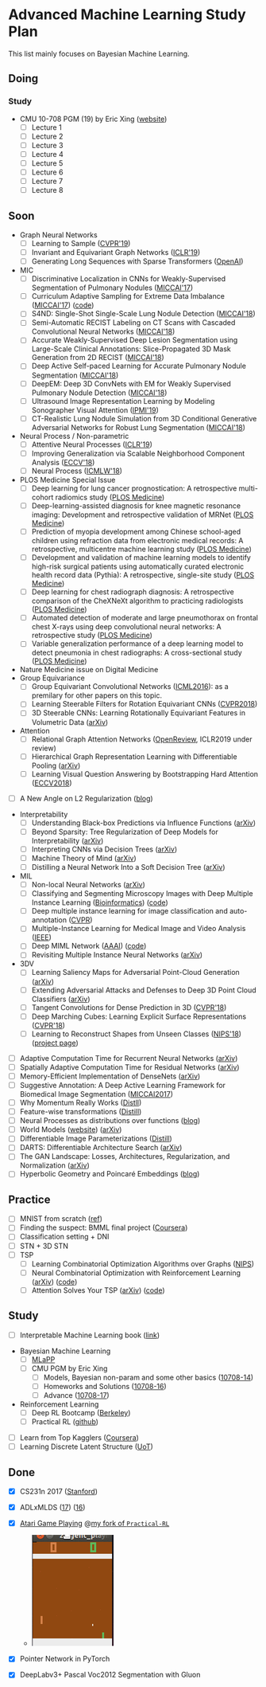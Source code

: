 # Advanced Machine Learning Study Plan
This list mainly focuses on Bayesian Machine Learning.

## Doing

### Study
* CMU 10-708 PGM (19) by Eric Xing ([website](https://sailinglab.github.io/pgm-spring-2019/))
  * [ ] Lecture 1
  * [ ] Lecture 2
  * [ ] Lecture 3
  * [ ] Lecture 4
  * [ ] Lecture 5
  * [ ] Lecture 6
  * [ ] Lecture 7
  * [ ] Lecture 8

## Soon
* Graph Neural Networks
  * [ ] Learning to Sample ([CVPR'19](https://arxiv.org/abs/1812.01659))
  * [ ] Invariant and Equivariant Graph Networks ([ICLR'19](https://openreview.net/forum?id=Syx72jC9tm))  
  * [ ] Generating Long Sequences with Sparse Transformers ([OpenAI](https://openai.com/blog/sparse-transformer/))
* MIC
  * [ ] Discriminative Localization in CNNs for Weakly-Supervised Segmentation of Pulmonary Nodules ([MICCAI'17](https://arxiv.org/abs/1707.01086))
  * [ ] Curriculum Adaptive Sampling for Extreme Data Imbalance ([MICCAI'17](https://link.springer.com/chapter/10.1007/978-3-319-66179-7_73)) ([code](https://github.com/taki0112/CASED-Tensorflow))
  * [ ] S4ND: Single-Shot Single-Scale Lung Nodule Detection ([MICCAI'18](https://arxiv.org/abs/1805.02279))
  * [ ] Semi-Automatic RECIST Labeling on CT Scans with Cascaded Convolutional Neural Networks ([MICCAI'18](https://arxiv.org/abs/1806.09507))
  * [ ] Accurate Weakly-Supervised Deep Lesion Segmentation using Large-Scale Clinical Annotations: Slice-Propagated 3D Mask Generation from 2D RECIST ([MICCAI'18](https://arxiv.org/abs/1807.01172))
  * [ ] Deep Active Self-paced Learning for Accurate Pulmonary Nodule Segmentation ([MICCAI'18](https://www.researchgate.net/publication/327629896_Deep_Active_Self-paced_Learning_for_Accurate_Pulmonary_Nodule_Segmentation))
  * [ ] DeepEM: Deep 3D ConvNets with EM for Weakly Supervised Pulmonary Nodule Detection ([MICCAI'18](https://link.springer.com/chapter/10.1007/978-3-030-00934-2_90))
  * [ ] Ultrasound Image Representation Learning by Modeling Sonographer Visual Attention ([IPMI'19](https://arxiv.org/abs/1903.02974))
  * [ ] CT-Realistic Lung Nodule Simulation from 3D Conditional Generative Adversarial Networks for Robust Lung Segmentation ([MICCAI'18](https://arxiv.org/abs/1806.04051))

* Neural Process / Non-parametric
  * [ ] Attentive Neural Processes ([ICLR'19](https://arxiv.org/pdf/1901.05761.pdf))
  * [ ] Improving Generalization via Scalable Neighborhood Component Analysis ([ECCV'18](https://arxiv.org/abs/1808.04699))
  * [ ] Neural Process ([ICMLW'18](https://arxiv.org/pdf/1807.01622.pdf))
* PLOS Medicine Special Issue
  * [ ] Deep learning for lung cancer prognostication: A retrospective multi-cohort radiomics study ([PLOS Medicine](https://journals.plos.org/plosmedicine/article?id=10.1371/journal.pmed.1002711))
  * [ ] Deep-learning-assisted diagnosis for knee magnetic resonance imaging: Development and retrospective validation of MRNet ([PLOS Medicine]())
  * [ ] Prediction of myopia development among Chinese school-aged children using refraction data from electronic medical records: A retrospective, multicentre machine learning study ([PLOS Medicine](https://journals.plos.org/plosmedicine/article?id=10.1371/journal.pmed.1002674))
  * [ ] Development and validation of machine learning models to identify high-risk surgical patients using automatically curated electronic health record data (Pythia): A retrospective, single-site study ([PLOS Medicine](https://journals.plos.org/plosmedicine/article/authors?id=10.1371/journal.pmed.1002701))
  * [ ] Deep learning for chest radiograph diagnosis: A retrospective comparison of the CheXNeXt algorithm to practicing radiologists ([PLOS Medicine](https://journals.plos.org/plosmedicine/article?id=10.1371/journal.pmed.1002686))
  * [ ] Automated detection of moderate and large pneumothorax on frontal chest X-rays using deep convolutional neural networks: A retrospective study ([PLOS Medicine](http://dx.plos.org/10.1371/journal.pmed.1002697))
  * [ ] Variable generalization performance of a deep learning model to detect pneumonia in chest radiographs: A cross-sectional study ([PLOS Medicine](https://journals.plos.org/plosmedicine/article?id=10.1371/journal.pmed.1002683))
* Nature Medicine issue on Digital Medicine
* Group Equivariance
  * [ ] Group Equivariant Convolutional Networks ([ICML2016](https://arxiv.org/abs/1602.07576)): as a premilary for other papers on this topic.
  * [ ] Learning Steerable Filters for Rotation Equivariant CNNs ([CVPR2018](http://openaccess.thecvf.com/content_cvpr_2018/papers/Weiler_Learning_Steerable_Filters_CVPR_2018_paper.pdf))
  * [ ] 3D Steerable CNNs: Learning Rotationally Equivariant Features in Volumetric Data ([arXiv](https://arxiv.org/abs/1807.02547))
* Attention
  * [ ] Relational Graph Attention Networks ([OpenReview](https://openreview.net/forum?id=Bklzkh0qFm), ICLR2019 under review)
  * [ ] Hierarchical Graph Representation Learning with Differentiable Pooling ([arXiv](https://arxiv.org/abs/1806.08804))
  * [ ] Learning Visual Question Answering by Bootstrapping Hard Attention ([ECCV2018](https://arxiv.org/abs/1808.00300))
* [ ] A New Angle on L2 Regularization ([blog](https://thomas-tanay.github.io/post--L2-regularization/))
* Interpretability
  * [ ] Understanding Black-box Predictions via Influence Functions ([arXiv](https://arxiv.org/abs/1703.04730))
  * [ ] Beyond Sparsity: Tree Regularization of Deep Models for Interpretability ([arXiv](https://arxiv.org/abs/1711.06178))
  * [ ] Interpreting CNNs via Decision Trees ([arXiv](https://arxiv.org/abs/1802.00121))
  * [ ] Machine Theory of Mind ([arXiv](https://arxiv.org/abs/1802.07740))
  * [ ] Distilling a Neural Network Into a Soft Decision Tree ([arXiv](https://arxiv.org/abs/1711.09784))
* MIL
  * [ ] Non-local Neural Networks ([arXiv](https://arxiv.org/abs/1711.07971))
  * [ ] Classifying and Segmenting Microscopy Images with Deep Multiple Instance Learning ([Bioinformatics](https://www.ncbi.nlm.nih.gov/pmc/articles/PMC4908336/pdf/btw252.pdf)) ([code](https://github.com/dancsalo/TensorFlow-MIL))
  * [ ] Deep multiple instance learning for image classification and auto-annotation ([CVPR](https://www.cv-foundation.org/openaccess/content_cvpr_2015/papers/Wu_Deep_Multiple_Instance_2015_CVPR_paper.pdf))
  * [ ] Multiple-Instance Learning for Medical Image and Video Analysis ([IEEE](http://ieeexplore.ieee.org/document/7812612/))
  * [ ] Deep MIML Network ([AAAI](https://github.com/kingfengji/DeepMIML)) ([code](https://github.com/kingfengji/DeepMIML))
  * [ ] Revisiting Multiple Instance Neural Networks ([arXiv](https://arxiv.org/abs/1610.02501))
* 3DV
  * [ ] Learning Saliency Maps for Adversarial Point-Cloud Generation ([arXiv](https://arxiv.org/abs/1812.01687))
  * [ ] Extending Adversarial Attacks and Defenses to Deep 3D Point Cloud Classifiers ([arXiv](https://arxiv.org/abs/1901.03006))
  * [ ] Tangent Convolutions for Dense Prediction in 3D ([CVPR'18](https://arxiv.org/abs/1807.02443))
  * [ ] Deep Marching Cubes: Learning Explicit Surface Representations ([CVPR'18](http://www.cvlibs.net/publications/Liao2018CVPR.pdf))
  * [ ] Learning to Reconstruct Shapes from Unseen Classes ([NIPS'18](https://papers.nips.cc/paper/7494-learning-to-reconstruct-shapes-from-unseen-classes)) ([project page](http://genre.csail.mit.edu/))
* [ ] Adaptive Computation Time for Recurrent Neural Networks ([arXiv](https://arxiv.org/abs/1603.08983))
* [ ] Spatially Adaptive Computation Time for Residual Networks ([arXiv](https://arxiv.org/abs/1612.02297))
* [ ] Memory-Efficient Implementation of DenseNets ([arXiv](https://arxiv.org/abs/1707.06990))
* [ ] Suggestive Annotation: A Deep Active Learning Framework for Biomedical Image Segmentation ([MICCAI2017](https://arxiv.org/abs/1706.04737))
* [ ] Why Momentum Really Works ([Distll](https://distill.pub/2017/momentum/))
* [ ] Feature-wise transformations ([Distill](https://distill.pub/2018/feature-wise-transformations/))
* [ ] Neural Processes as distributions over functions ([blog](http://kasparmartens.rbind.io/post/np/))
* [ ] World Models ([website](https://worldmodels.github.io/)) ([arXiv](https://arxiv.org/abs/1803.10122))
* [ ] Differentiable Image Parameterizations ([Distill](https://distill.pub/2018/differentiable-parameterizations/))
* [ ] DARTS: Differentiable Architecture Search ([arXiv](https://arxiv.org/abs/1806.09055))
* [ ] The GAN Landscape: Losses, Architectures, Regularization, and Normalization ([arXiv](https://arxiv.org/abs/1807.04720))
* [ ] Hyperbolic Geometry and Poincaré Embeddings ([blog](http://bjlkeng.github.io/posts/hyperbolic-geometry-and-poincare-embeddings/))

## Practice
* [ ] MNIST from scratch ([ref](https://github.com/eriklindernoren/ML-From-Scratch/tree/master/mlfromscratch/deep_learning))
* [ ] Finding the suspect: BMML final project ([Coursera](https://www.coursera.org/learn/bayesian-methods-in-machine-learning/home/welcome))
* [ ] Classification setting + DNI
* [ ] STN + 3D STN
* [ ] TSP 
    * [ ] Learning Combinatorial Optimization Algorithms over Graphs ([NIPS](https://papers.nips.cc/paper/7214-learning-combinatorial-optimization-algorithms-over-graphs.pdf))
    * [ ] Neural Combinatorial Optimization with Reinforcement Learning ([arXiv](https://arxiv.org/abs/1611.09940)) ([code](https://github.com/pemami4911/neural-combinatorial-rl-pytorch))
    * [ ] Attention Solves Your TSP ([arXiv](https://arxiv.org/abs/1803.08475)) ([code](https://github.com/wouterkool/attention-tsp))

## Study
* [ ] Interpretable Machine Learning book ([link](https://christophm.github.io/interpretable-ml-book/index.html))
* Bayesian Machine Learning
    * [ ] [MLaPP](https://www.cs.ubc.ca/~murphyk/MLbook/)
    * [ ] CMU PGM by Eric Xing
        * [ ] Models, Bayesian non-param and some other basics ([10708-14](http://www.cs.cmu.edu/~epxing/Class/10708-14/lecture.html))
        * [ ] Homeworks and Solutions ([10708-16](http://www.cs.cmu.edu/~epxing/Class/10708-16/homework.html)) 
        * [ ] Advance ([10708-17](http://www.cs.cmu.edu/~epxing/Class/10708-17/lecture.html)) 
* Reinforcement Learning
    * [ ] Deep RL Bootcamp ([Berkeley](https://sites.google.com/view/deep-rl-bootcamp/home))
    * [ ] Practical RL ([github](https://github.com/duducheng/Practical_RL))
* [ ] Learn from Top Kagglers ([Coursera](https://www.coursera.org/learn/competitive-data-science/home/welcome))
* [ ] Learning Discrete Latent Structure ([UoT](https://duvenaud.github.io/learn-discrete/)) 

## Done
* [x] CS231n 2017 ([Stanford](http://cs231n.stanford.edu/syllabus.html))
* [x] ADLxMLDS ([17](https://www.csie.ntu.edu.tw/~yvchen/f106-adl/syllabus)) ([16](http://speech.ee.ntu.edu.tw/~tlkagk/courses_MLDS17.html))
* [x] [Atari Game Playing](https://www.csie.ntu.edu.tw/~yvchen/f106-adl/A3) @[my fork of `Practical-RL`](https://github.com/duducheng/Practical_RL/tree/master/workspace) 
    * ![Pong](../weekly/Pong.gif)
* [x] Pointer Network in PyTorch
* [x] DeepLabv3+ Pascal Voc2012 Segmentation with Gluon 

